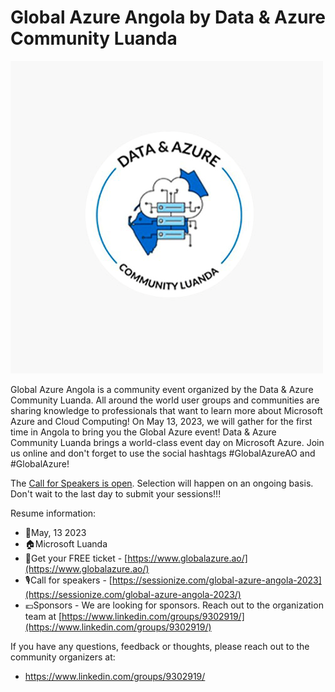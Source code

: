 # Global Azure Angola by Data & Azure Community Luanda

[![Data & Azure Community Luanda](Logo%20Global%20Azure%20Angola.png "Visit us here!")](https://www.globalazure.ao/)

Global Azure Angola is a community event organized by the Data & Azure Community Luanda.
All around the world user groups and communities are sharing knowledge to professionals that want to learn more about Microsoft Azure and Cloud Computing!
On May 13, 2023, we will gather for the first time in Angola to bring you the Global Azure event! Data & Azure Community Luanda brings a world-class event day on Microsoft Azure. Join us online and don't forget to use the social hashtags #GlobalAzureAO and #GlobalAzure!


The [Call for Speakers is open](https://sessionize.com/global-azure-angola-2023/). Selection will happen on an ongoing basis. Don't wait to the last day to submit your sessions!!! 


Resume information:
* 📅May, 13 2023
* 🏠Microsoft Luanda
* 🎫Get your FREE ticket - [https://www.globalazure.ao/](https://www.globalazure.ao/)
* 🎙️Call for speakers - [https://sessionize.com/global-azure-angola-2023](https://sessionize.com/global-azure-angola-2023/)
* 💶Sponsors - We are looking for sponsors. Reach out to the organization team at [https://www.linkedin.com/groups/9302919/](https://www.linkedin.com/groups/9302919/)

If you have any questions, feedback or thoughts, please reach out to the community organizers at:
* https://www.linkedin.com/groups/9302919/
